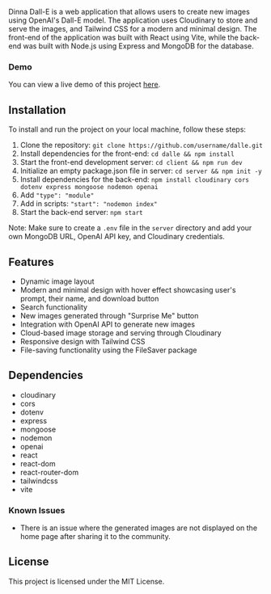 Dinna Dall-E is a web application that allows users to create new images using OpenAI's Dall-E model. The application uses Cloudinary to store and serve the images, and Tailwind CSS for a modern and minimal design. The front-end of the application was built with React using Vite, while the back-end was built with Node.js using Express and MongoDB for the database.


### Demo

You can view a live demo of this project [here](https://dinna-dall-e-nine.vercel.app/).

## Installation

To install and run the project on your local machine, follow these steps:

1.  Clone the repository: `git clone https://github.com/username/dalle.git`
2.  Install dependencies for the front-end: `cd dalle && npm install`
3.  Start the front-end development server: `cd client && npm run dev`
4.  Initialize an empty package.json file in server: `cd server && npm init -y` 
5.  Install dependencies for the back-end: `npm install cloudinary cors dotenv express mongoose nodemon openai`
6.  Add ``"type": "module"``
7.  Add in scripts: ``"start": "nodemon index"``
8.  Start the back-end server: `npm start`

Note: Make sure to create a `.env` file in the `server` directory and add your own MongoDB URL, OpenAI API key, and Cloudinary credentials.

## Features

-   Dynamic image layout
-   Modern and minimal design with hover effect showcasing user's prompt, their name, and download button
-   Search functionality
-   New images generated through "Surprise Me" button
-   Integration with OpenAI API to generate new images
-   Cloud-based image storage and serving through Cloudinary
-   Responsive design with Tailwind CSS
-   File-saving functionality using the FileSaver package

## Dependencies

-   cloudinary
-   cors
-   dotenv
-   express
-   mongoose
-   nodemon
-   openai
-   react
-   react-dom
-   react-router-dom
-   tailwindcss
-   vite


### Known Issues

-   There is an issue where the generated images are not displayed on the home page after sharing it to the community.


## License

This project is licensed under the MIT License. 